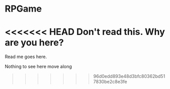 # RPGame
<<<<<<< HEAD
Don't read this. Why are you here?
=======
Read me goes here.

Nothing to see here move along
>>>>>>> 96d0edd893e48d3bfc80362bd517830be2c8e3fe
